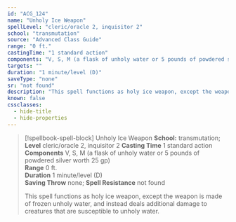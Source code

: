 ```yaml
---
id: "ACG_124"
name: "Unholy Ice Weapon"
spellLevel: "cleric/oracle 2, inquisitor 2"
school: "transmutation"
source: "Advanced Class Guide"
range: "0 ft."
castingTime: "1 standard action"
components: "V, S, M (a flask of unholy water or 5 pounds of powdered silver worth 25 gp)"
targets: ""
duration: "1 minute/level (D)"
saveType: "none"
sr: "not found"
description: "This spell functions as holy ice weapon, except the weapon is made of frozen unholy water, and instead deals additional damage to creatures that are susceptible to unholy water."
known: false
cssclasses:
  - hide-title
  - hide-properties
---
```


> [!spellbook-spell-block] Unholy Ice Weapon
> **School:** transmutation; **Level** cleric/oracle 2, inquisitor 2
> **Casting Time** 1 standard action  
> **Components** V, S, M (a flask of unholy water or 5 pounds of powdered silver worth 25 gp)  
> **Range** 0 ft.  
> **Duration** 1 minute/level (D)  
> **Saving Throw** none; **Spell Resistance** not found
> 
> This spell functions as holy ice weapon, except the weapon is made of frozen unholy water, and instead deals additional damage to creatures that are susceptible to unholy water.